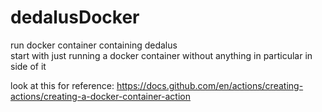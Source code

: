 # dedalusDocker
run docker container containing dedalus  
start with just running a docker container without anything in particular in side of it  

look at this for reference: https://docs.github.com/en/actions/creating-actions/creating-a-docker-container-action  

